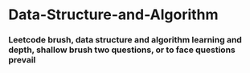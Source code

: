 # Data-Structure-and-Algorithm
### Leetcode brush, data structure and algorithm learning and depth, shallow brush two questions, or to face questions prevail
